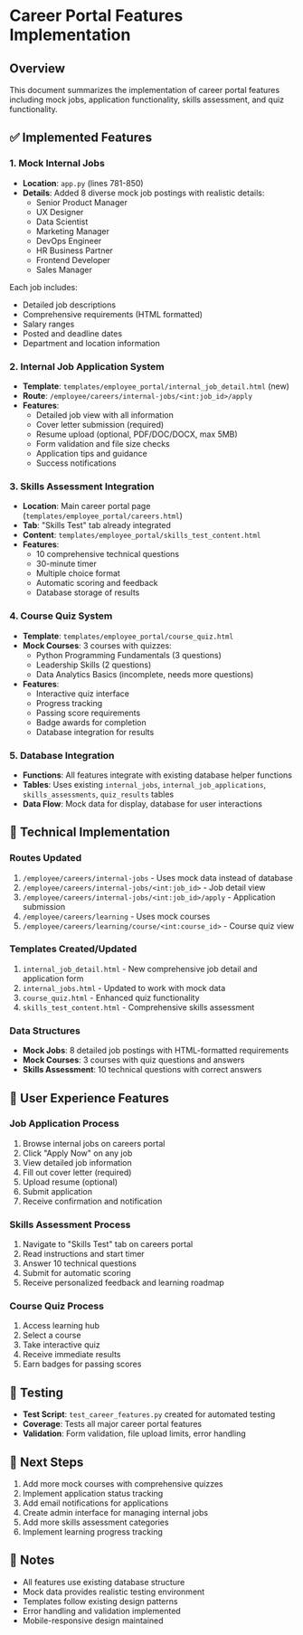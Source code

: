 # Career Portal Features Implementation

## Overview
This document summarizes the implementation of career portal features including mock jobs, application functionality, skills assessment, and quiz functionality.

## ✅ Implemented Features

### 1. Mock Internal Jobs
- **Location**: `app.py` (lines 781-850)
- **Details**: Added 8 diverse mock job postings with realistic details:
  - Senior Product Manager
  - UX Designer  
  - Data Scientist
  - Marketing Manager
  - DevOps Engineer
  - HR Business Partner
  - Frontend Developer
  - Sales Manager

Each job includes:
- Detailed job descriptions
- Comprehensive requirements (HTML formatted)
- Salary ranges
- Posted and deadline dates
- Department and location information

### 2. Internal Job Application System
- **Template**: `templates/employee_portal/internal_job_detail.html` (new)
- **Route**: `/employee/careers/internal-jobs/<int:job_id>/apply`
- **Features**:
  - Detailed job view with all information
  - Cover letter submission (required)
  - Resume upload (optional, PDF/DOC/DOCX, max 5MB)
  - Form validation and file size checks
  - Application tips and guidance
  - Success notifications

### 3. Skills Assessment Integration
- **Location**: Main career portal page (`templates/employee_portal/careers.html`)
- **Tab**: "Skills Test" tab already integrated
- **Content**: `templates/employee_portal/skills_test_content.html`
- **Features**:
  - 10 comprehensive technical questions
  - 30-minute timer
  - Multiple choice format
  - Automatic scoring and feedback
  - Database storage of results

### 4. Course Quiz System
- **Template**: `templates/employee_portal/course_quiz.html`
- **Mock Courses**: 3 courses with quizzes:
  - Python Programming Fundamentals (3 questions)
  - Leadership Skills (2 questions)
  - Data Analytics Basics (incomplete, needs more questions)
- **Features**:
  - Interactive quiz interface
  - Progress tracking
  - Passing score requirements
  - Badge awards for completion
  - Database integration for results

### 5. Database Integration
- **Functions**: All features integrate with existing database helper functions
- **Tables**: Uses existing `internal_jobs`, `internal_job_applications`, `skills_assessments`, `quiz_results` tables
- **Data Flow**: Mock data for display, database for user interactions

## 🔧 Technical Implementation

### Routes Updated
1. `/employee/careers/internal-jobs` - Uses mock data instead of database
2. `/employee/careers/internal-jobs/<int:job_id>` - Job detail view
3. `/employee/careers/internal-jobs/<int:job_id>/apply` - Application submission
4. `/employee/careers/learning` - Uses mock courses
5. `/employee/careers/learning/course/<int:course_id>` - Course quiz view

### Templates Created/Updated
1. `internal_job_detail.html` - New comprehensive job detail and application form
2. `internal_jobs.html` - Updated to work with mock data
3. `course_quiz.html` - Enhanced quiz functionality
4. `skills_test_content.html` - Comprehensive skills assessment

### Data Structures
- **Mock Jobs**: 8 detailed job postings with HTML-formatted requirements
- **Mock Courses**: 3 courses with quiz questions and answers
- **Skills Assessment**: 10 technical questions with correct answers

## 🎯 User Experience Features

### Job Application Process
1. Browse internal jobs on careers portal
2. Click "Apply Now" on any job
3. View detailed job information
4. Fill out cover letter (required)
5. Upload resume (optional)
6. Submit application
7. Receive confirmation and notification

### Skills Assessment Process
1. Navigate to "Skills Test" tab on careers portal
2. Read instructions and start timer
3. Answer 10 technical questions
4. Submit for automatic scoring
5. Receive personalized feedback and learning roadmap

### Course Quiz Process
1. Access learning hub
2. Select a course
3. Take interactive quiz
4. Receive immediate results
5. Earn badges for passing scores

## 🧪 Testing
- **Test Script**: `test_career_features.py` created for automated testing
- **Coverage**: Tests all major career portal features
- **Validation**: Form validation, file upload limits, error handling

## 🚀 Next Steps
1. Add more mock courses with comprehensive quizzes
2. Implement application status tracking
3. Add email notifications for applications
4. Create admin interface for managing internal jobs
5. Add more skills assessment categories
6. Implement learning progress tracking

## 📝 Notes
- All features use existing database structure
- Mock data provides realistic testing environment
- Templates follow existing design patterns
- Error handling and validation implemented
- Mobile-responsive design maintained 